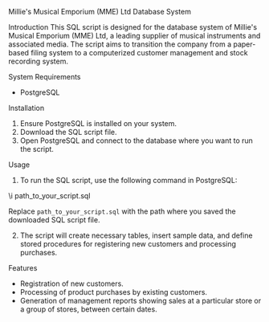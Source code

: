 Millie's Musical Emporium (MME) Ltd Database System

Introduction
This SQL script is designed for the database system of Millie's Musical Emporium (MME) Ltd, a leading supplier of musical instruments and associated media. The script aims to transition the company from a paper-based filing system to a computerized customer management and stock recording system.

System Requirements
- PostgreSQL

Installation
1. Ensure PostgreSQL is installed on your system.
2. Download the SQL script file.
3. Open PostgreSQL and connect to the database where you want to run the script.

Usage
1. To run the SQL script, use the following command in PostgreSQL:

\i path_to_your_script.sql

Replace `path_to_your_script.sql` with the path where you saved the downloaded SQL script file.

2. The script will create necessary tables, insert sample data, and define stored procedures for registering new customers and processing purchases.

Features
- Registration of new customers.
- Processing of product purchases by existing customers.
- Generation of management reports showing sales at a particular store or a group of stores, between certain dates.
